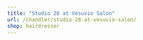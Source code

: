 ```yaml
---
title: "Studio 28 at Vesuvio Salon"
url: /chandler/studio-28-at-vesuvio-salon/
shop: hairdresser
---
```

